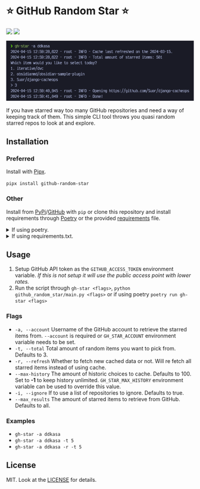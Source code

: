 # ⭐️ GitHub Random Star ⭐️

<a href="https://pypi.org/project/github-random-star"><img src="https://img.shields.io/pypi/v/github_random_star?style=for-the-badge&logo=pypi" /></a>
<a href="https://pypi.org/project/github-random-star"><img src="https://img.shields.io/pypi/dm/github-random-star?style=for-the-badge" /></a>

![](docs/example_image.png?raw=true)

If you have starred way too many GitHub repositories and need a way of keeping track of them. This simple CLI tool throws you quasi random starred repos to look at and explore.

## Installation

### Preferred

Install with [Pipx](https://github.com/pypa/pipx).

`pipx install github-random-star`

### Other

Install from [PyPi](https://pypi.org/project/github-random-star)/[GitHub](https://github.com/ddkasa/github-random-star) with `pip` or clone this repository and install requirements through [Poetry](pyproject.toml) or the provided [requirements](requirements.txt) file.

<details>
    <summary>If using poetry.</summary>
    <code>$ git clone https://github.com/ddkasa/github-random-star</code><br>
    <code>$ cd github-random-star</code><br>
    <code>$ poetry shell</code><br>
    <code>$ poetry install</code>
</details>
<details>
    <summary>If using requirements.txt.</summary>
    <code>$ git clone https://github.com/ddkasa/github-random-star</code><br>
    <code>$ cd github-random-star</code><br>
    <code>$ virtualenv -p python3.12 .venv</code><br>
    <code>$ source .venv/bin/activate</code><br>
    <code>$ pip install -r requirements.txt</code>
</details>

## Usage

1. Setup GitHub API token as the `GITHUB_ACCESS_TOKEN` environment variable. _If this is not setup it will use the public access point with lower rates._
2. Run the script through `gh-star <flags>`, `python github_random_star/main.py <flags>` or if using poetry `poetry run gh-star <flags>`

### Flags

- `-a, --account` Username of the GitHub account to retrieve the starred items from. `--account` is required or `GH_STAR_ACCOUNT` environment variable needs to be set.
- `-t, --total` Total amount of random items you want to pick from. Defaults to 3.
- `-r, --refresh` Whether to fetch new cached data or not. Will re fetch all starred items instead of using cache.
- `--max-history` The amount of historic choices to cache. Defaults to 100. Set to **-1** to keep history unlimited. `GH_STAR_MAX_HISTORY` environment variable can be used to override this value.
- `-i, --ignore` If to use a list of repositories to ignore. Defaults to true.
- `--max_results` The amount of starred items to retrieve from GitHub. Defaults to all.

### Examples

- `gh-star -a ddkasa`
- `gh-star -a ddkasa -t 5`
- `gh-star -a ddkasa -r -t 5`

## License

MIT. Look at the [LICENSE](LICENSE.md) for details.
